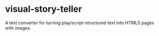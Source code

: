 # visual-story-teller
A text converter for turning play/script-structured text into HTML5 pages with images.
